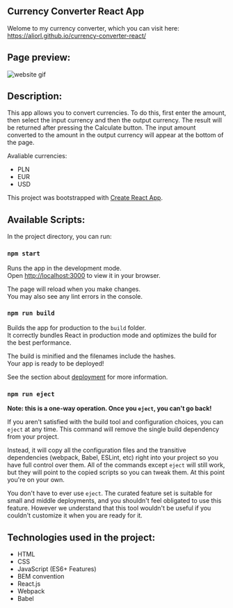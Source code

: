 ## Currency Converter React App

Welome to my currency converter, which you can visit here: https://aliorl.github.io/currency-converter-react/

## Page preview:

![website gif](https://media.giphy.com/media/jjgzaQza3XzHq8iAuT/giphy.gif)

## Description:

This app allows you to convert currencies. To do this, first enter the amount, then select the input currency and then the output currency. The result will be returned after pressing the Calculate button. The input amount converted to the amount in the output currency will appear at the bottom of the page.

Avaliable currencies:
- PLN
- EUR
- USD

This project was bootstrapped with [Create React App](https://github.com/facebook/create-react-app).

## Available Scripts:

In the project directory, you can run:

### `npm start`

Runs the app in the development mode.\
Open [http://localhost:3000](http://localhost:3000) to view it in your browser.

The page will reload when you make changes.\
You may also see any lint errors in the console.

### `npm run build`

Builds the app for production to the `build` folder.\
It correctly bundles React in production mode and optimizes the build for the best performance.

The build is minified and the filenames include the hashes.\
Your app is ready to be deployed!

See the section about [deployment](https://facebook.github.io/create-react-app/docs/deployment) for more information.

### `npm run eject`

**Note: this is a one-way operation. Once you `eject`, you can't go back!**

If you aren't satisfied with the build tool and configuration choices, you can `eject` at any time. This command will remove the single build dependency from your project.

Instead, it will copy all the configuration files and the transitive dependencies (webpack, Babel, ESLint, etc) right into your project so you have full control over them. All of the commands except `eject` will still work, but they will point to the copied scripts so you can tweak them. At this point you're on your own.

You don't have to ever use `eject`. The curated feature set is suitable for small and middle deployments, and you shouldn't feel obligated to use this feature. However we understand that this tool wouldn't be useful if you couldn't customize it when you are ready for it.

## Technologies used in the project:
- HTML
- CSS
- JavaScript (ES6+ Features)
- BEM convention
- React.js
- Webpack
- Babel